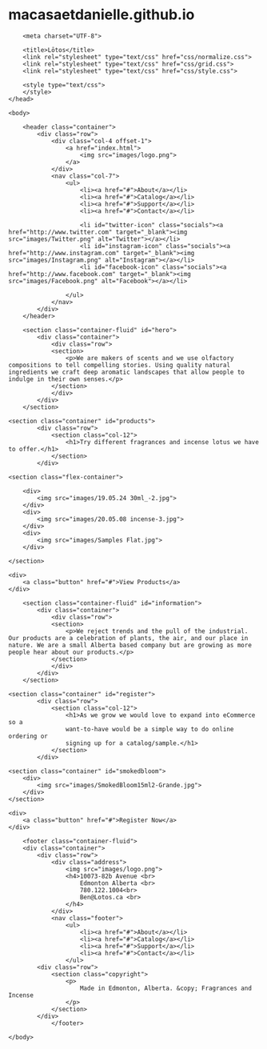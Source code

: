 # macasaetdanielle.github.io
<!DOCTYPE html>
<html lang="en">
	<head> 

		<meta charset="UTF-8"> 

		<title>Lōtos</title>
		<link rel="stylesheet" type="text/css" href="css/normalize.css">
		<link rel="stylesheet" type="text/css" href="css/grid.css">
		<link rel="stylesheet" type="text/css" href="css/style.css">
		
<link href="https://fonts.google.com/specimen/Playfair+Display" rel="stylesheet">
<link href="https://fonts.google.com/specimen/Playfair+Display" rel="stylesheet">

		<style type="text/css">
		</style>
	</head>

	<body>

		<header class="container"> 
			<div class="row"> 
				<div class="col-4 offset-1"> 
					<a href="index.html"> 
						<img src="images/logo.png">
					</a>
				</div>
				<nav class="col-7">
					<ul>
						<li><a href="#">About</a></li>
						<li><a href="#">Catalog</a></li>
						<li><a href="#">Support</a></li>
						<li><a href="#">Contact</a></li>
						
						<li id="twitter-icon" class="socials"><a href="http://www.twitter.com" target="_blank"><img src="images/Twitter.png" alt="Twitter"></a></li>
						<li id="instagram-icon" class="socials"><a href="http://www.instagram.com" target="_blank"><img src="images/Instagram.png" alt="Instagram"></a></li>
						<li id="facebook-icon" class="socials"><a href="http://www.facebook.com" target="_blank"><img src="images/Facebook.png" alt="Facebook"></a></li>

					</ul>
				</nav>
			</div>
		</header>

		<section class="container-fluid" id="hero">
			<div class="container"> 
				<div class="row">
				<section>
					<p>We are makers of scents and we use olfactory compositions to tell compelling stories. Using quality natural ingredients we craft deep aromatic landscapes that allow people to indulge in their own senses.</p>
				</section>
				</div>
			</div>
		</section>

	<section class="container" id="products">
			<div class="row">
				<section class="col-12"> 
					<h1>Try different fragrances and incense lotus we have to offer.</h1>
				</section>
			</div>

	<section class="flex-container">
		
		<div>
			<img src="images/19.05.24 30ml_-2.jpg">
		</div>
		<div>
			<img src="images/20.05.08 incense-3.jpg">
		</div>
		<div>
			<img src="images/Samples Flat.jpg">
		</div>

	</section>
			
	<div>
		<a class="button" href="#">View Products</a>
	</div>

		<section class="container-fluid" id="information">
			<div class="container"> 
				<div class="row">
				<section>
					<p>We reject trends and the pull of the industrial. Our products are a celebration of plants, the air, and our place in nature. We are a small Alberta based company but are growing as more people hear about our products.</p>
				</section>
				</div>
			</div>
		</section>

	<section class="container" id="register">
			<div class="row">
				<section class="col-12"> 
					<h1>As we grow we would love to expand into eCommerce so a 
					want-to-have would be a simple way to do online ordering or 
					signing up for a catalog/sample.</h1>
				</section>
			</div>

	<section class="container" id="smokedbloom">
		<div>
			<img src="images/SmokedBloom15ml2-Grande.jpg">
		</div>
	</section>

	<div>
		<a class="button" href="#">Register Now</a>
	</div>

		<footer class="container-fluid">
		<div class="container">
			<div class="row">
				<div class="address">
					<img src="images/logo.png">
					<h4>10073-82b Avenue <br>
						Edmonton Alberta <br>
						780.122.1004<br>
						Ben@Lotos.ca <br>	
					</h4>
				</div>
				<nav class="footer">
					<ul>
						<li><a href="#">About</a></li>
						<li><a href="#">Catalog</a></li>
						<li><a href="#">Support</a></li>
						<li><a href="#">Contact</a></li>
					</ul>
			<div class="row">
				<section class="copyright">
					<p>
						Made in Edmonton, Alberta. &copy; Fragrances and Incense
					</p>
				</section>
			</div>
				</footer>

	</body>
</html>  
